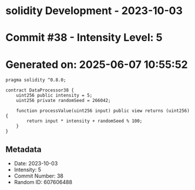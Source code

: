 ﻿# solidity Development - 2023-10-03
# Commit #38 - Intensity Level: 5
# Generated on: 2025-06-07 10:55:52
```solidity
pragma solidity ^0.8.0;

contract DataProcessor38 {
    uint256 public intensity = 5;
    uint256 private randomSeed = 266042;

    function processValue(uint256 input) public view returns (uint256) {
        return input * intensity + randomSeed % 100;
    }
}
```
## Metadata
- Date: 2023-10-03
- Intensity: 5
- Commit Number: 38
- Random ID: 607606488

